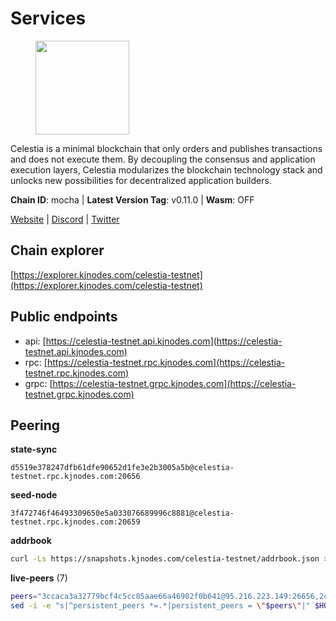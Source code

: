 # Services

<figure><img src="https://raw.githubusercontent.com/kj89/testnet_manuals/main/pingpub/logos/celestia.png" width="150" alt=""><figcaption></figcaption></figure>

Celestia is a minimal blockchain that only orders and publishes transactions and  does not execute them. By decoupling the consensus and application execution layers,  Celestia modularizes the blockchain technology stack and unlocks new possibilities  for decentralized application builders.

**Chain ID**: mocha | **Latest Version Tag**: v0.11.0 | **Wasm**: OFF

[Website](https://celestia.org) | [Discord](https://discord.gg/celestiacommunity) | [Twitter](https://twitter.com/CelestiaOrg)




## Chain explorer
[https://explorer.kjnodes.com/celestia-testnet](https://explorer.kjnodes.com/celestia-testnet)

## Public endpoints

* api: [https://celestia-testnet.api.kjnodes.com](https://celestia-testnet.api.kjnodes.com)
* rpc: [https://celestia-testnet.rpc.kjnodes.com](https://celestia-testnet.rpc.kjnodes.com)
* grpc: [https://celestia-testnet.grpc.kjnodes.com](https://celestia-testnet.grpc.kjnodes.com)

## Peering

**state-sync**

```text
d5519e378247dfb61dfe90652d1fe3e2b3005a5b@celestia-testnet.rpc.kjnodes.com:20656
```

**seed-node**

```text
3f472746f46493309650e5a033076689996c8881@celestia-testnet.rpc.kjnodes.com:20659
```

**addrbook**
```bash
curl -Ls https://snapshots.kjnodes.com/celestia-testnet/addrbook.json > $HOME/.celestia-app/config/addrbook.json
```

**live-peers** (7)
```bash
peers="3ccaca3a32779bcf4c5cc85aae66a46902f0b641@95.216.223.149:26656,2c93920515e53e0e08ca4bc86dd76a194ee34a29@89.117.59.233:26656,d5519e378247dfb61dfe90652d1fe3e2b3005a5b@65.109.68.190:20656,e8906342e657ace92e1ed8599f0949da8dd75fbd@146.19.24.52:20656,e286b562eddc6fea1b2635f6623430225666fb2f@147.135.144.58:26656,6a03b088a9e183e7faa897afcc6b50c6971a4cd5@159.69.5.164:26656,e6c28bd7cb4be3651942a9d93368651c97ee4733@65.108.65.36:20656"
sed -i -e "s|^persistent_peers *=.*|persistent_peers = \"$peers\"|" $HOME/.celestia-app/config/config.toml
```
